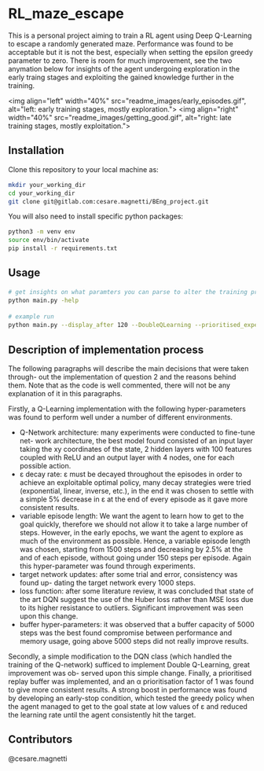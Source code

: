 # RL_maze_escape

This is a personal project aiming to train a RL agent using Deep Q-Learning to escape a randomly generated maze. Performance was found to be acceptable but it is not the best, especially when setting the epsilon greedy parameter to zero. There is room for much improvement, see the two anymation below for insights of the agent undergoing exploration in the early traing stages and exploiting the gained knowledge further in the training.


<img align="left" width="40%" src="readme_images/early_episodes.gif", alt="left: early training stages, mostly exploration.">
<img align="right" width="40%" src="readme_images/getting_good.gif", alt="right: late training stages, mostly exploitation.">


## Installation

Clone this repository to your local machine as:

```bash
mkdir your_working_dir
cd your_working_dir
git clone git@gitlab.com:cesare.magnetti/BEng_project.git
```

You will also need to install specific python packages:

```bash
python3 -m venv env
source env/bin/activate
pip install -r requirements.txt
```

## Usage

```bash
# get insights on what paramters you can parse to alter the training process
python main.py -help

# example run
python main.py --display_after 120 --DoubleQLearning --prioritised_experience
```

## Description of implementation process
The following paragraphs will describe the main decisions that were taken through- out the implementation of question 2 and the reasons behind them. Note that as the code is well commented, there will not be any explanation of it in this paragraphs.<br>

Firstly, a Q-Learning implementation with the following hyper-parameters was found to perform well under a number of different environments.

- Q-Network architecture: many experiments were conducted to fine-tune net- work architecture, the best model found consisted of an input layer taking the xy coordinates of the state, 2 hidden layers with 100 features coupled with ReLU and an output layer with 4 nodes, one for each possible action.
- &epsilon; decay rate: &epsilon; must be decayed throughout the episodes in order to achieve an exploitable optimal policy, many decay strategies were tried (exponential, linear, inverse, etc.), in the end it was chosen to settle with a simple 5% decrease in ε at the end of every episode as it gave more consistent results.
- variable episode length: We want the agent to learn how to get to the goal quickly, therefore we should not allow it to take a large number of steps. However, in the early epochs, we want the agent to explore as much of the environment as possible. Hence, a variable episode length was chosen, starting from 1500 steps and decreasing by 2.5% at the and of each episode, without going under 150 steps per episode. Again this hyper-parameter was found through experiments.
- target network updates: after some trial and error, consistency was found up- dating the target network every 1000 steps.
- loss function: after some literature review, it was concluded that state of the art DQN suggest the use of the Huber loss rather than MSE loss due to its higher resistance to outliers. Significant improvement was seen upon this change.
- buffer hyper-parameters: it was observed that a buffer capacity of 5000 steps was the best found compromise between performance and memory usage, going above 5000 steps did not really improve results.

Secondly, a simple modification to the DQN class (which handled the training of the Q-network) sufficed to implement Double Q-Learning, great improvement was ob- served upon this simple change. Finally, a prioritised replay buffer was implemented, and an &alpha; prioritisation factor of 1 was found to give more consistent results. A strong boost in performance was found by developing an early-stop condition, which tested the greedy policy when the agent managed to get to the goal state at low values of &epsilon; and reduced the learning rate until the agent consistently hit the target.

## Contributors
@cesare.magnetti

